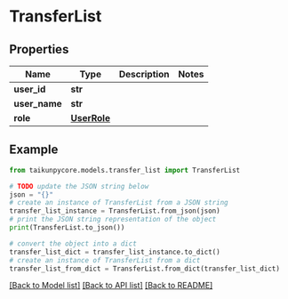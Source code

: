 # TransferList


## Properties

Name | Type | Description | Notes
------------ | ------------- | ------------- | -------------
**user_id** | **str** |  | 
**user_name** | **str** |  | 
**role** | [**UserRole**](UserRole.md) |  | 

## Example

```python
from taikunpycore.models.transfer_list import TransferList

# TODO update the JSON string below
json = "{}"
# create an instance of TransferList from a JSON string
transfer_list_instance = TransferList.from_json(json)
# print the JSON string representation of the object
print(TransferList.to_json())

# convert the object into a dict
transfer_list_dict = transfer_list_instance.to_dict()
# create an instance of TransferList from a dict
transfer_list_from_dict = TransferList.from_dict(transfer_list_dict)
```
[[Back to Model list]](../README.md#documentation-for-models) [[Back to API list]](../README.md#documentation-for-api-endpoints) [[Back to README]](../README.md)


